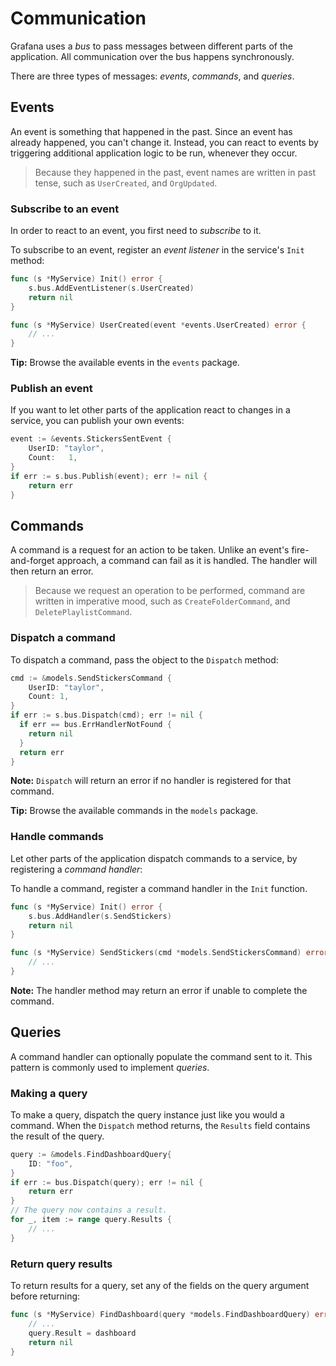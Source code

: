 # Communication

Grafana uses a _bus_ to pass messages between different parts of the application. All communication over the bus happens synchronously.

There are three types of messages: _events_, _commands_, and _queries_.

## Events

An event is something that happened in the past. Since an event has already happened, you can't change it. Instead, you can react to events by triggering additional application logic to be run, whenever they occur.

> Because they happened in the past, event names are written in past tense, such as `UserCreated`, and `OrgUpdated`.

### Subscribe to an event

In order to react to an event, you first need to _subscribe_ to it. 

To subscribe to an event, register an _event listener_ in the service's `Init` method:

```go
func (s *MyService) Init() error {
    s.bus.AddEventListener(s.UserCreated)
    return nil
}

func (s *MyService) UserCreated(event *events.UserCreated) error {
    // ...
}
```

**Tip:** Browse the available events in the `events` package.

### Publish an event

If you want to let other parts of the application react to changes in a service, you can publish your own events:

```go
event := &events.StickersSentEvent {
    UserID: "taylor",
    Count:   1,
}
if err := s.bus.Publish(event); err != nil {
    return err
}
```

## Commands

A command is a request for an action to be taken. Unlike an event's fire-and-forget approach, a command can fail as it is handled. The handler will then return an error.

> Because we request an operation to be performed, command are written in imperative mood, such as `CreateFolderCommand`, and `DeletePlaylistCommand`.

### Dispatch a command

To dispatch a command, pass the object to the `Dispatch` method:

```go
cmd := &models.SendStickersCommand {
    UserID: "taylor",
    Count: 1,
}
if err := s.bus.Dispatch(cmd); err != nil {
  if err == bus.ErrHandlerNotFound {
    return nil
  }
  return err
}
```

**Note:** `Dispatch` will return an error if no handler is registered for that command.

**Tip:** Browse the available commands in the `models` package.

### Handle commands

Let other parts of the application dispatch commands to a service, by registering a _command handler_:

To handle a command, register a command handler in the `Init` function.

```go
func (s *MyService) Init() error {
    s.bus.AddHandler(s.SendStickers)
    return nil
}

func (s *MyService) SendStickers(cmd *models.SendStickersCommand) error {
    // ...
}
```

**Note:** The handler method may return an error if unable to complete the command.

## Queries

A command handler can optionally populate the command sent to it. This pattern is commonly used to implement _queries_.

### Making a query

To make a query, dispatch the query instance just like you would a command. When the `Dispatch` method returns, the `Results` field contains the result of the query.

```go
query := &models.FindDashboardQuery{
    ID: "foo",
}
if err := bus.Dispatch(query); err != nil {
    return err
}
// The query now contains a result.
for _, item := range query.Results {
    // ...
}
```

### Return query results

To return results for a query, set any of the fields on the query argument before returning:

```go
func (s *MyService) FindDashboard(query *models.FindDashboardQuery) error {
    // ...
    query.Result = dashboard
    return nil
}
```

